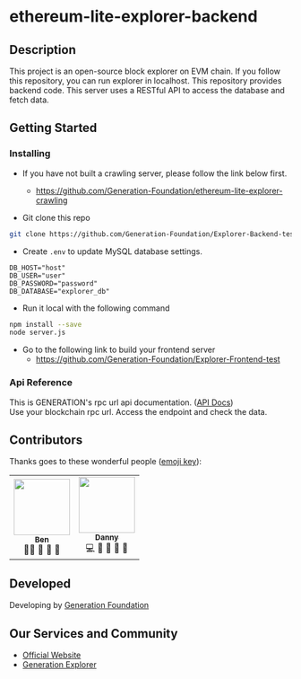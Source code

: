 # ethereum-lite-explorer-backend

## Description
This project is an open-source block explorer on EVM chain. If you follow this repository, you can run explorer in localhost. This repository provides backend code. This server uses a RESTful API to access the database and fetch data.

## Getting Started

### Installing
- If you have not built a crawling server, please follow the link below first.
  - <https://github.com/Generation-Foundation/ethereum-lite-explorer-crawling>

- Git clone this repo
```bash
git clone https://github.com/Generation-Foundation/Explorer-Backend-test.git
```
- Create ``.env`` to update MySQL database settings.
```env
DB_HOST="host"
DB_USER="user"
DB_PASSWORD="password"
DB_DATABASE="explorer_db"
```
- Run it local with the following command
```bash
npm install --save
node server.js
```
- Go to the following link to build your frontend server
  - <https://github.com/Generation-Foundation/Explorer-Frontend-test>

### Api Reference
This is GENERATION's rpc url api documentation. ([API Docs](https://documenter.getpostman.com/view/22780180/2s8YszMpBe#intro))
</br>Use your blockchain rpc url. Access the endpoint and check the data.

## Contributors
Thanks goes to these wonderful people ([emoji key](https://allcontributors.org/docs/en/emoji-key)):

<table>
  <tr>
    <td align="center"><a href="https://github.com/Booyoun-Kim"><img src="https://avatars.githubusercontent.com/u/34641838?v=4" width="100px;" alt=""/><br /><sub><b>Ben</b></sub></a><br /><a>🧑‍🏫</a> <a>🤔</a> <a>📆</a> <a>💬</a></td>
    <td align="center"><a href="https://github.com/Jaewoneeee"><img src="https://avatars.githubusercontent.com/u/93761302?v=4" width="100px;" alt=""/><br /><sub><b>Danny</b></sub></a><br /><a>💻</a> <a>🤔</a> <a>🔣</a> <a>📖</a> <a>🚧</a></td> 
  </tr>
</table>

## Developed
Developing by [Generation Foundation](https://github.com/Generation-Foundation)

## Our Services and Community
- [Official Website](https://gen.foundation/)
- [Generation Explorer](https://dev-explorer.gen.foundation/)

